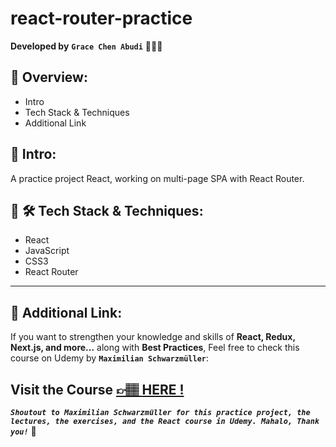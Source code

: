 # react-router-practice

**Developed by** **`Grace Chen Abudi`** 👩🏽‍💻

## 📣 Overview:

- Intro
- Tech Stack & Techniques
- Additional Link

## 🔎 Intro:

A practice project React, working on multi-page SPA with React Router.

## 🧰 🛠️ Tech Stack & Techniques:

- React
- JavaScript
- CSS3
- React Router

---

## 🔗 Additional Link:

If you want to strengthen your knowledge and skills of **React, Redux, Next.js, and more...** along with **Best Practices**, Feel free to check this course on Udemy by **`Maximilian Schwarzmüller`**:

## Visit the Course [&#128073;&#127997; **HERE !**](https://www.udemy.com/course/react-the-complete-guide-incl-redux/)

**_`Shoutout to Maximilian Schwarzmüller for this practice project, the lectures, the exercises, and the React course in Udemy. Mahalo, Thank you!`_** 🌺
